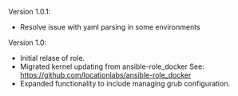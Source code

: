 Version 1.0.1:
 - Resolve issue with yaml parsing in some environments

Version 1.0:
 - Initial relase of role. 
 - Migrated kernel updating from ansible-role_docker
   See: https://github.com/locationlabs/ansible-role_docker
 - Expanded functionality to include managing grub configuration.
